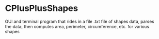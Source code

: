 # CPlusPlusShapes
GUI and terminal program that rides in a file .txt file of shapes data, parses the data, then computes area, perimeter, circumference, etc. for various shapes 
